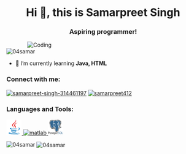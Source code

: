<h1 align="center">Hi 👋, this is Samarpreet Singh</h1>
<h3 align="center">Aspiring programmer!</h3>
<img align="right" alt="Coding" width="450" src="https://i.pinimg.com/originals/ab/68/e6/ab68e6d38452d78ac98687865281c5c8.gif">

<p align="left"> <img src="https://komarev.com/ghpvc/?username=04samar&label=Profile%20views&color=0e75b6&style=flat" alt="04samar" /> </p>

- 🌱 I’m currently learning **Java, HTML**

<h3 align="left">Connect with me:</h3>
<p align="left">
<a href="https://linkedin.com/in/samarpreet-singh-314461197" target="blank"><img align="center" src="https://raw.githubusercontent.com/rahuldkjain/github-profile-readme-generator/master/src/images/icons/Social/linked-in-alt.svg" alt="samarpreet-singh-314461197" height="30" width="40" /></a>
<a href="https://instagram.com/samarpreet412" target="blank"><img align="center" src="https://raw.githubusercontent.com/rahuldkjain/github-profile-readme-generator/master/src/images/icons/Social/instagram.svg" alt="samarpreet412" height="30" width="40" /></a>
</p>

<h3 align="left">Languages and Tools:</h3>
<p align="left"> <a href="https://www.java.com" target="_blank" rel="noreferrer"> <img src="https://raw.githubusercontent.com/devicons/devicon/master/icons/java/java-original.svg" alt="java" width="40" height="40"/> </a> <a href="https://www.mathworks.com/" target="_blank" rel="noreferrer"> <img src="https://upload.wikimedia.org/wikipedia/commons/2/21/Matlab_Logo.png" alt="matlab" width="40" height="40"/> </a> <a href="https://www.postgresql.org" target="_blank" rel="noreferrer"> <img src="https://raw.githubusercontent.com/devicons/devicon/master/icons/postgresql/postgresql-original-wordmark.svg" alt="postgresql" width="40" height="40"/> </a> </p>

<p><img align="left" src="https://github-readme-stats.vercel.app/api/top-langs?username=04samar&show_icons=true&locale=en&layout=compact" alt="04samar" /></p>

<p>&nbsp;<img align="center" src="https://github-readme-stats.vercel.app/api?username=04samar&show_icons=true&locale=en" alt="04samar" /></p>
